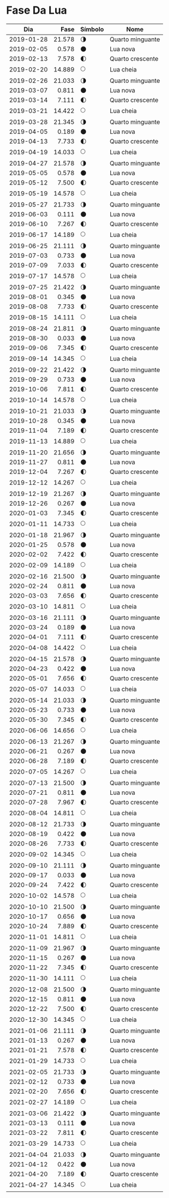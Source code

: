 # Fase Da Lua
    
Dia        | Fase   | Símbolo | Nome
-----------|-------:|---|---
2019-01-28 | 21.578 | 🌗 | Quarto minguante
2019-02-05 |  0.578 | 🌑 | Lua nova
2019-02-13 |  7.578 | 🌓 | Quarto crescente
2019-02-20 | 14.889 | 🌕 | Lua cheia
2019-02-26 | 21.033 | 🌗 | Quarto minguante
2019-03-07 |  0.811 | 🌑 | Lua nova
2019-03-14 |  7.111 | 🌓 | Quarto crescente
2019-03-21 | 14.422 | 🌕 | Lua cheia
2019-03-28 | 21.345 | 🌗 | Quarto minguante
2019-04-05 |  0.189 | 🌑 | Lua nova
2019-04-13 |  7.733 | 🌓 | Quarto crescente
2019-04-19 | 14.033 | 🌕 | Lua cheia
2019-04-27 | 21.578 | 🌗 | Quarto minguante
2019-05-05 |  0.578 | 🌑 | Lua nova
2019-05-12 |  7.500 | 🌓 | Quarto crescente
2019-05-19 | 14.578 | 🌕 | Lua cheia
2019-05-27 | 21.733 | 🌗 | Quarto minguante
2019-06-03 |  0.111 | 🌑 | Lua nova
2019-06-10 |  7.267 | 🌓 | Quarto crescente
2019-06-17 | 14.189 | 🌕 | Lua cheia
2019-06-25 | 21.111 | 🌗 | Quarto minguante
2019-07-03 |  0.733 | 🌑 | Lua nova
2019-07-09 |  7.033 | 🌓 | Quarto crescente
2019-07-17 | 14.578 | 🌕 | Lua cheia
2019-07-25 | 21.422 | 🌗 | Quarto minguante
2019-08-01 |  0.345 | 🌑 | Lua nova
2019-08-08 |  7.733 | 🌓 | Quarto crescente
2019-08-15 | 14.111 | 🌕 | Lua cheia
2019-08-24 | 21.811 | 🌗 | Quarto minguante
2019-08-30 |  0.033 | 🌑 | Lua nova
2019-09-06 |  7.345 | 🌓 | Quarto crescente
2019-09-14 | 14.345 | 🌕 | Lua cheia
2019-09-22 | 21.422 | 🌗 | Quarto minguante
2019-09-29 |  0.733 | 🌑 | Lua nova
2019-10-06 |  7.811 | 🌓 | Quarto crescente
2019-10-14 | 14.578 | 🌕 | Lua cheia
2019-10-21 | 21.033 | 🌗 | Quarto minguante
2019-10-28 |  0.345 | 🌑 | Lua nova
2019-11-04 |  7.189 | 🌓 | Quarto crescente
2019-11-13 | 14.889 | 🌕 | Lua cheia
2019-11-20 | 21.656 | 🌗 | Quarto minguante
2019-11-27 |  0.811 | 🌑 | Lua nova
2019-12-04 |  7.267 | 🌓 | Quarto crescente
2019-12-12 | 14.267 | 🌕 | Lua cheia
2019-12-19 | 21.267 | 🌗 | Quarto minguante
2019-12-26 |  0.267 | 🌑 | Lua nova
2020-01-03 |  7.345 | 🌓 | Quarto crescente
2020-01-11 | 14.733 | 🌕 | Lua cheia
2020-01-18 | 21.967 | 🌗 | Quarto minguante
2020-01-25 |  0.578 | 🌑 | Lua nova
2020-02-02 |  7.422 | 🌓 | Quarto crescente
2020-02-09 | 14.189 | 🌕 | Lua cheia
2020-02-16 | 21.500 | 🌗 | Quarto minguante
2020-02-24 |  0.811 | 🌑 | Lua nova
2020-03-03 |  7.656 | 🌓 | Quarto crescente
2020-03-10 | 14.811 | 🌕 | Lua cheia
2020-03-16 | 21.111 | 🌗 | Quarto minguante
2020-03-24 |  0.189 | 🌑 | Lua nova
2020-04-01 |  7.111 | 🌓 | Quarto crescente
2020-04-08 | 14.422 | 🌕 | Lua cheia
2020-04-15 | 21.578 | 🌗 | Quarto minguante
2020-04-23 |  0.422 | 🌑 | Lua nova
2020-05-01 |  7.656 | 🌓 | Quarto crescente
2020-05-07 | 14.033 | 🌕 | Lua cheia
2020-05-14 | 21.033 | 🌗 | Quarto minguante
2020-05-23 |  0.733 | 🌑 | Lua nova
2020-05-30 |  7.345 | 🌓 | Quarto crescente
2020-06-06 | 14.656 | 🌕 | Lua cheia
2020-06-13 | 21.267 | 🌗 | Quarto minguante
2020-06-21 |  0.267 | 🌑 | Lua nova
2020-06-28 |  7.189 | 🌓 | Quarto crescente
2020-07-05 | 14.267 | 🌕 | Lua cheia
2020-07-13 | 21.500 | 🌗 | Quarto minguante
2020-07-21 |  0.811 | 🌑 | Lua nova
2020-07-28 |  7.967 | 🌓 | Quarto crescente
2020-08-04 | 14.811 | 🌕 | Lua cheia
2020-08-12 | 21.733 | 🌗 | Quarto minguante
2020-08-19 |  0.422 | 🌑 | Lua nova
2020-08-26 |  7.733 | 🌓 | Quarto crescente
2020-09-02 | 14.345 | 🌕 | Lua cheia
2020-09-10 | 21.111 | 🌗 | Quarto minguante
2020-09-17 |  0.033 | 🌑 | Lua nova
2020-09-24 |  7.422 | 🌓 | Quarto crescente
2020-10-02 | 14.578 | 🌕 | Lua cheia
2020-10-10 | 21.500 | 🌗 | Quarto minguante
2020-10-17 |  0.656 | 🌑 | Lua nova
2020-10-24 |  7.889 | 🌓 | Quarto crescente
2020-11-01 | 14.811 | 🌕 | Lua cheia
2020-11-09 | 21.967 | 🌗 | Quarto minguante
2020-11-15 |  0.267 | 🌑 | Lua nova
2020-11-22 |  7.345 | 🌓 | Quarto crescente
2020-11-30 | 14.111 | 🌕 | Lua cheia
2020-12-08 | 21.500 | 🌗 | Quarto minguante
2020-12-15 |  0.811 | 🌑 | Lua nova
2020-12-22 |  7.500 | 🌓 | Quarto crescente
2020-12-30 | 14.345 | 🌕 | Lua cheia
2021-01-06 | 21.111 | 🌗 | Quarto minguante
2021-01-13 |  0.267 | 🌑 | Lua nova
2021-01-21 |  7.578 | 🌓 | Quarto crescente
2021-01-29 | 14.733 | 🌕 | Lua cheia
2021-02-05 | 21.733 | 🌗 | Quarto minguante
2021-02-12 |  0.733 | 🌑 | Lua nova
2021-02-20 |  7.656 | 🌓 | Quarto crescente
2021-02-27 | 14.189 | 🌕 | Lua cheia
2021-03-06 | 21.422 | 🌗 | Quarto minguante
2021-03-13 |  0.111 | 🌑 | Lua nova
2021-03-22 |  7.811 | 🌓 | Quarto crescente
2021-03-29 | 14.733 | 🌕 | Lua cheia
2021-04-04 | 21.033 | 🌗 | Quarto minguante
2021-04-12 |  0.422 | 🌑 | Lua nova
2021-04-20 |  7.189 | 🌓 | Quarto crescente
2021-04-27 | 14.345 | 🌕 | Lua cheia
